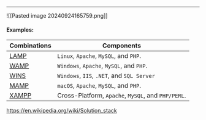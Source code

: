 ____

![[Pasted image 20240924165759.png]]

#### Examples: 

|Combinations|Components|
|---|---|
|[LAMP](https://en.wikipedia.org/wiki/LAMP_(software_bundle))|`Linux`, `Apache`, `MySQL`, and `PHP`.|
|[WAMP](https://en.wikipedia.org/wiki/LAMP_(software_bundle)#WAMP)|`Windows`, `Apache`, `MySQL`, and `PHP`.|
|[WINS](https://en.wikipedia.org/wiki/Solution_stack)|`Windows`, `IIS`, `.NET`, and `SQL Server`|
|[MAMP](https://en.wikipedia.org/wiki/MAMP)|`macOS`, `Apache`, `MySQL`, and `PHP`.|
|[XAMPP](https://en.wikipedia.org/wiki/XAMPP)|Cross-Platform, `Apache`, `MySQL`, and `PHP/PERL`.|
https://en.wikipedia.org/wiki/Solution_stack


